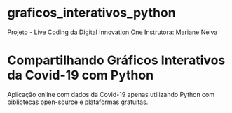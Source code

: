 # graficos_interativos_python

Projeto - Live Coding da  Digital Innovation One
Instrutora: Mariane Neiva
# Compartilhando Gráficos Interativos da Covid-19 com Python

Aplicação online com dados da Covid-19 apenas utilizando Python com bibliotecas open-source e plataformas gratuitas.

